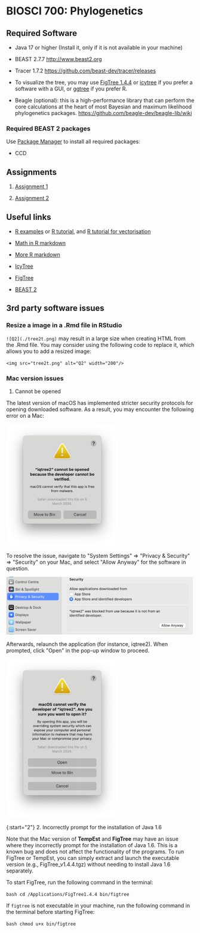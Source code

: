 # BIOSCI 700: Phylogenetics

## Required Software

- Java 17 or higher (Install it, only if it is not available in your machine)

- BEAST 2.7.7  http://www.beast2.org

- Tracer 1.7.2  https://github.com/beast-dev/tracer/releases

- To visualize the tree, you may use [FigTree 1.4.4](http://tree.bio.ed.ac.uk/software/figtree/)
or [icytree](https://icytree.org) if you prefer a software with a GUI, or
[ggtree](https://bioconductor.org/packages/release/bioc/html/ggtree.html) if you prefer R.

- Beagle (optional): this is a high-performance library that can perform the core calculations at the heart of
most Bayesian and maximum likelihood phylogenetics packages. https://github.com/beagle-dev/beagle-lib/wiki

### Required BEAST 2 packages

Use [Package Manager](https://www.beast2.org/managing-packages/) to install all required packages:

- CCD

## Assignments

1. [Assignment 1](Assignment1/README.md)

2. [Assignment 2]()


## Useful links

- [R examples](RExamples.html) or [R tutorial](https://www.w3schools.com/r/), and [R tutorial for
vectorisation](https://sahirbhatnagar.com/biosR/vectorization-apply-and-for-loops.html)

- [Math in R markdown](https://rmd4sci.njtierney.com/math)

- [More R markdown](https://bookdown.org/yihui/rmarkdown/)

- [IcyTree](https://icytree.org)

- [FigTree](https://github.com/rambaut/figtree/releases)

- [BEAST 2](http://www.beast2.org)


## 3rd party software issues

### Resize a image in a .Rmd file in RStudio

`![Q2](./tree2t.png)` may result in a large size when creating HTML from the .Rmd file. You may
consider using the following code to replace it, which allows you to add a resized image:

`<img src="tree2t.png" alt="Q2" width="200"/>`


### Mac version issues

1. Cannot be opened

The latest version of macOS has implemented stricter security protocols for opening downloaded
software. As a result, you may encounter the following error on a Mac:

<img src="MacIqtree2NotOpened.png" alt="Cannotbeopened" width="300"/>

To resolve the issue, navigate to "System Settings" => "Privacy & Security" => "Security" on your
Mac, and select "Allow Anyway" for the software in question.

<img src="MacAllowIqtree2.png" alt="MacAllowIqtree2" width="500"/>

Afterwards, relaunch the application (for instance, iqtree2). When prompted, click "Open" in the
pop-up window to proceed.

<img src="MacRunIqtree2Open.png" alt="MacRunIqtree2Open" width="300"/>


{:start="2"} 
2. Incorrectly prompt for the installation of Java 1.6

Note that the Mac version of **TempEst** and **FigTree** may have an issue where they incorrectly
prompt for the installation of Java 1.6. This is a known bug and does not affect the functionality
of the programs. To run FigTree or TempEst, you can simply extract and launch the executable version
(e.g., FigTree_v1.4.4.tgz) without needing to install Java 1.6 separately.

To start FigTree, run the following command in the terminal:

```bash cd /Applications/FigTree1.4.4 bin/figtree ```

If `figtree` is not executable in your machine, run the following command in the terminal before
starting FigTree:

```bash chmod u+x bin/figtree ```




